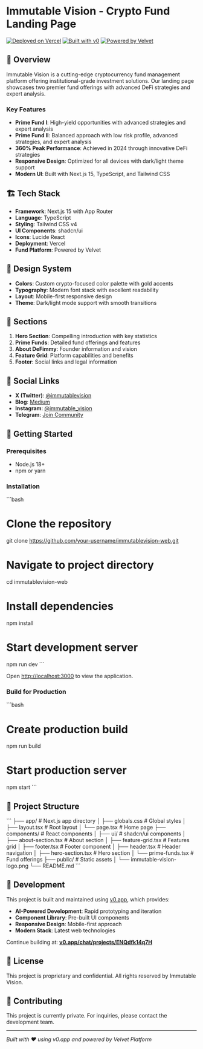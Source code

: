 # Immutable Vision - Crypto Fund Landing Page

[![Deployed on Vercel](https://img.shields.io/badge/Deployed%20on-Vercel-black?style=for-the-badge&logo=vercel)](https://vercel.com/immutable-visions-projects/v0-landing-page-with-funds)
[![Built with v0](https://img.shields.io/badge/Built%20with-v0.app-black?style=for-the-badge)](https://v0.app/chat/projects/ENQdfk14q7H)
[![Powered by Velvet](https://img.shields.io/badge/Powered%20by-Velvet-blue?style=for-the-badge)](https://velvet.capital)

## 🚀 Overview

Immutable Vision is a cutting-edge cryptocurrency fund management platform offering institutional-grade investment solutions. Our landing page showcases two premier fund offerings with advanced DeFi strategies and expert analysis.

### Key Features

- **Prime Fund I**: High-yield opportunities with advanced strategies and expert analysis
- **Prime Fund II**: Balanced approach with low risk profile, advanced strategies, and expert analysis  
- **360% Peak Performance**: Achieved in 2024 through innovative DeFi strategies
- **Responsive Design**: Optimized for all devices with dark/light theme support
- **Modern UI**: Built with Next.js 15, TypeScript, and Tailwind CSS

## 🏗️ Tech Stack

- **Framework**: Next.js 15 with App Router
- **Language**: TypeScript
- **Styling**: Tailwind CSS v4
- **UI Components**: shadcn/ui
- **Icons**: Lucide React
- **Deployment**: Vercel
- **Fund Platform**: Powered by Velvet

## 🎨 Design System

- **Colors**: Custom crypto-focused color palette with gold accents
- **Typography**: Modern font stack with excellent readability
- **Layout**: Mobile-first responsive design
- **Theme**: Dark/light mode support with smooth transitions

## 📱 Sections

1. **Hero Section**: Compelling introduction with key statistics
2. **Prime Funds**: Detailed fund offerings and features
3. **About DeFimmy**: Founder information and vision
4. **Feature Grid**: Platform capabilities and benefits
5. **Footer**: Social links and legal information

## 🔗 Social Links

- **X (Twitter)**: [@immutablevision](https://twitter.com/immutablevision)
- **Blog**: [Medium](https://medium.com/@immutablevision)
- **Instagram**: [@immutable_vision](https://instagram.com/immutable_vision)
- **Telegram**: [Join Community](https://t.me/+STBdRmOzUdJkYjlk)

## 🚀 Getting Started

### Prerequisites

- Node.js 18+ 
- npm or yarn

### Installation

\`\`\`bash
# Clone the repository
git clone https://github.com/your-username/immutablevision-web.git

# Navigate to project directory
cd immutablevision-web

# Install dependencies
npm install

# Start development server
npm run dev
\`\`\`

Open [http://localhost:3000](http://localhost:3000) to view the application.

### Build for Production

\`\`\`bash
# Create production build
npm run build

# Start production server
npm start
\`\`\`

## 📁 Project Structure

\`\`\`
├── app/                    # Next.js app directory
│   ├── globals.css        # Global styles
│   ├── layout.tsx         # Root layout
│   └── page.tsx          # Home page
├── components/            # React components
│   ├── ui/               # shadcn/ui components
│   ├── about-section.tsx # About section
│   ├── feature-grid.tsx  # Features grid
│   ├── footer.tsx        # Footer component
│   ├── header.tsx        # Header navigation
│   ├── hero-section.tsx  # Hero section
│   └── prime-funds.tsx   # Fund offerings
├── public/               # Static assets
│   └── immutable-vision-logo.png
└── README.md
\`\`\`

## 🔧 Development

This project is built and maintained using [v0.app](https://v0.app), which provides:

- **AI-Powered Development**: Rapid prototyping and iteration
- **Component Library**: Pre-built UI components
- **Responsive Design**: Mobile-first approach
- **Modern Stack**: Latest web technologies

Continue building at: **[v0.app/chat/projects/ENQdfk14q7H](https://v0.app/chat/projects/ENQdfk14q7H)**

## 📄 License

This project is proprietary and confidential. All rights reserved by Immutable Vision.

## 🤝 Contributing

This project is currently private. For inquiries, please contact the development team.

---

*Built with ❤️ using v0.app and powered by Velvet Platform*
